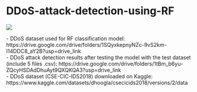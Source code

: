 # DDoS-attack-detection-using-RF
<p> <img src="https://i.imgur.com/EMFkIiv.jpg"> </p>
<p> 
- DDoS dataset used for RF classification model: https://drive.google.com/drive/folders/1SQyxkepnyNZc-9vS2km-I14DDC8_aY2B?usp=drive_link <br>
- DDoS attack detection results after testing the model with the test dataset (include 5 files .csv): https://drive.google.com/drive/folders/1tBm_b6yu-ZQcyHSDAdDhuAyt9QXQKQA3?usp=drive_link <br>
- DDoS dataset (CSE-CIC-IDS2018) downloaded on Kaggle: https://www.kaggle.com/datasets/dhoogla/csecicids2018/versions/2/data 
</p>
